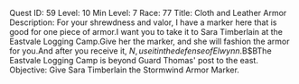 Quest ID: 59
Level: 10
Min Level: 7
Race: 77
Title: Cloth and Leather Armor
Description: For your shrewdness and valor, I have a marker here that is good for one piece of armor.I want you to take it to Sara Timberlain at the Eastvale Logging Camp.Give her the marker, and she will fashion the armor for you.And after you receive it, $N, use it in the defense of Elwynn.$B$BThe Eastvale Logging Camp is beyond Guard Thomas' post to the east.
Objective: Give Sara Timberlain the Stormwind Armor Marker.
